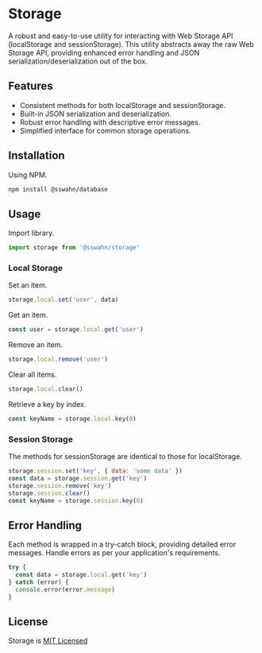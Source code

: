 # Storage
A robust and easy-to-use utility for interacting with Web Storage API (localStorage and sessionStorage). This utility abstracts away the raw Web Storage API, providing enhanced error handling and JSON serialization/deserialization out of the box.  

## Features
- Consistent methods for both localStorage and sessionStorage.
- Built-in JSON serialization and deserialization.
- Robust error handling with descriptive error messages.
- Simplified interface for common storage operations.  

## Installation
Using NPM.
```bash
npm install @sswahn/database
```

## Usage  
Import library.  
```javascript
import storage from '@sswahn/storage'
```

### Local Storage  

Set an item.  
```javascript
storage.local.set('user', data)
```

Get an item.  
```javascript
const user = storage.local.get('user')
```

Remove an item.  
```javascript
storage.local.remove('user')
```

Clear all items.  
```javascript
storage.local.clear()
```

Retrieve a key by index.
```javascript
const keyName = storage.local.key(0)
```

### Session Storage  

The methods for sessionStorage are identical to those for localStorage.  
```javascript
storage.session.set('key', { data: 'some data' })
const data = storage.session.get('key')
storage.session.remove('key')
storage.session.clear()
const keyName = storage.session.key(0)
```

## Error Handling
Each method is wrapped in a try-catch block, providing detailed error messages. Handle errors as per your application's requirements.
```javascript
try {
  const data = storage.local.get('key')
} catch (error) {
  console.error(error.message)
}
```

## License
Storage is [MIT Licensed](https://github.com/sswahn/storage/blob/main/LICENSE)
